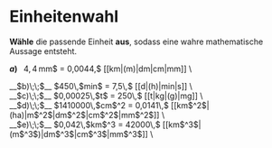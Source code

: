 <!--
version:  0.0.1

language: de

@style
input {
    text-align: center;
}

.flex-container {
    display: flex;
    flex-wrap: wrap;
    align-items: stretch;
    gap: 20px;
}

.flex-child {
    flex: 1;
    min-width: 350px;
    margin-right: 20px;
}

@media (max-width: 400px) {
    .flex-child {
        flex: 100%;
        margin-right: 0;
    }
}
@end

formula: \carry   \textcolor{red}{\scriptsize #1}
formula: \digit   \rlap{\carry{#1}}\phantom{#2}#2
formula: \permil  \text{‰}

import: https://raw.githubusercontent.com/LiaTemplates/Tikz-Jax/main/README.md

script: https://cdn.jsdelivr.net/gh/LiaTemplates/Tikz-Jax@main/dist/index.js


tags: Einheiten, Dezimalzahlen, Länge, Zeit, Masse, Fläche, Volumen, mittel, niedrig, Angeben

comment: Wähle die richtige Einheit aus.

author: Martin Lommatzsch

-->




# Einheitenwahl


**Wähle** die passende Einheit **aus**, sodass eine wahre mathematische Aussage entsteht.



<section class="flex-container">

<div class="flex-child">

__$a)\;\;$__ $4,4\,$mm$ = 0,0044\,$ [[km|(m)|dm|cm|mm]] \

</div>
<div class="flex-child">
__$b)\;\;$__ $450\,$min$ = 7,5\,$ [[d|(h)|min|s]] \

</div>
<div class="flex-child">
__$c)\;\;$__ $0,00025\,$t$ = 250\,$ [[t|kg|(g)|mg]] \

</div>
<div class="flex-child">
__$d)\;\;$__ $1410000\,$cm$^2 = 0,0141\,$ [[km$^2$|(ha)|m$^2$|dm$^2$|cm$^2$|mm$^2$]] \

</div>
<div class="flex-child">
__$e)\;\;$__ $0,042\,$km$^3 = 42000\,$ [[km$^3$|(m$^3$)|dm$^3$|cm$^3$|mm$^3$]] \


</div>


</section>





